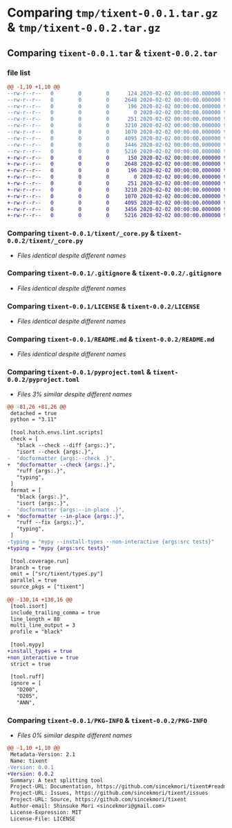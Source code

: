 # Comparing `tmp/tixent-0.0.1.tar.gz` & `tmp/tixent-0.0.2.tar.gz`

## Comparing `tixent-0.0.1.tar` & `tixent-0.0.2.tar`

### file list

```diff
@@ -1,10 +1,10 @@
--rw-r--r--   0        0        0      124 2020-02-02 00:00:00.000000 tixent-0.0.1/tixent/__init__.py
--rw-r--r--   0        0        0     2648 2020-02-02 00:00:00.000000 tixent-0.0.1/tixent/_core.py
--rw-r--r--   0        0        0      196 2020-02-02 00:00:00.000000 tixent-0.0.1/tixent/exceptions.py
--rw-r--r--   0        0        0        0 2020-02-02 00:00:00.000000 tixent-0.0.1/tixent/py.typed
--rw-r--r--   0        0        0      251 2020-02-02 00:00:00.000000 tixent-0.0.1/tixent/types.py
--rw-r--r--   0        0        0     3210 2020-02-02 00:00:00.000000 tixent-0.0.1/.gitignore
--rw-r--r--   0        0        0     1070 2020-02-02 00:00:00.000000 tixent-0.0.1/LICENSE
--rw-r--r--   0        0        0     4095 2020-02-02 00:00:00.000000 tixent-0.0.1/README.md
--rw-r--r--   0        0        0     3446 2020-02-02 00:00:00.000000 tixent-0.0.1/pyproject.toml
--rw-r--r--   0        0        0     5216 2020-02-02 00:00:00.000000 tixent-0.0.1/PKG-INFO
+-rw-r--r--   0        0        0      150 2020-02-02 00:00:00.000000 tixent-0.0.2/tixent/__init__.py
+-rw-r--r--   0        0        0     2648 2020-02-02 00:00:00.000000 tixent-0.0.2/tixent/_core.py
+-rw-r--r--   0        0        0      196 2020-02-02 00:00:00.000000 tixent-0.0.2/tixent/exceptions.py
+-rw-r--r--   0        0        0        0 2020-02-02 00:00:00.000000 tixent-0.0.2/tixent/py.typed
+-rw-r--r--   0        0        0      251 2020-02-02 00:00:00.000000 tixent-0.0.2/tixent/types.py
+-rw-r--r--   0        0        0     3210 2020-02-02 00:00:00.000000 tixent-0.0.2/.gitignore
+-rw-r--r--   0        0        0     1070 2020-02-02 00:00:00.000000 tixent-0.0.2/LICENSE
+-rw-r--r--   0        0        0     4095 2020-02-02 00:00:00.000000 tixent-0.0.2/README.md
+-rw-r--r--   0        0        0     3456 2020-02-02 00:00:00.000000 tixent-0.0.2/pyproject.toml
+-rw-r--r--   0        0        0     5216 2020-02-02 00:00:00.000000 tixent-0.0.2/PKG-INFO
```

### Comparing `tixent-0.0.1/tixent/_core.py` & `tixent-0.0.2/tixent/_core.py`

 * *Files identical despite different names*

### Comparing `tixent-0.0.1/.gitignore` & `tixent-0.0.2/.gitignore`

 * *Files identical despite different names*

### Comparing `tixent-0.0.1/LICENSE` & `tixent-0.0.2/LICENSE`

 * *Files identical despite different names*

### Comparing `tixent-0.0.1/README.md` & `tixent-0.0.2/README.md`

 * *Files identical despite different names*

### Comparing `tixent-0.0.1/pyproject.toml` & `tixent-0.0.2/pyproject.toml`

 * *Files 3% similar despite different names*

```diff
@@ -81,26 +81,26 @@
 detached = true
 python = "3.11"
 
 [tool.hatch.envs.lint.scripts]
 check = [
   "black --check --diff {args:.}",
   "isort --check {args:.}",
-  "docformatter {args:--check .}",
+  "docformatter --check {args:.}",
   "ruff {args:.}",
   "typing",
 ]
 format = [
   "black {args:.}",
   "isort {args:.}",
-  "docformatter {args:--in-place .}",
+  "docformatter --in-place {args:.}",
   "ruff --fix {args:.}",
   "typing",
 ]
-typing = "mypy --install-types --non-interactive {args:src tests}"
+typing = "mypy {args:src tests}"
 
 [tool.coverage.run]
 branch = true
 omit = ["src/tixent/types.py"]
 parallel = true
 source_pkgs = ["tixent"]
 
@@ -130,14 +130,16 @@
 [tool.isort]
 include_trailing_comma = true
 line_length = 88
 multi_line_output = 3
 profile = "black"
 
 [tool.mypy]
+install_types = true
+non_interactive = true
 strict = true
 
 [tool.ruff]
 ignore = [
   "D200",
   "D205",
   "ANN",
```

### Comparing `tixent-0.0.1/PKG-INFO` & `tixent-0.0.2/PKG-INFO`

 * *Files 0% similar despite different names*

```diff
@@ -1,10 +1,10 @@
 Metadata-Version: 2.1
 Name: tixent
-Version: 0.0.1
+Version: 0.0.2
 Summary: A text splitting tool
 Project-URL: Documentation, https://github.com/sincekmori/tixent#readme
 Project-URL: Issues, https://github.com/sincekmori/tixent/issues
 Project-URL: Source, https://github.com/sincekmori/tixent
 Author-email: Shinsuke Mori <sincekmori@gmail.com>
 License-Expression: MIT
 License-File: LICENSE
```

